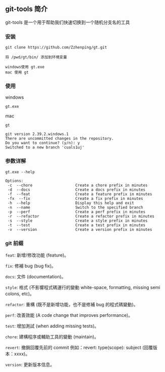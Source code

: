 ## git-tools 简介

git-tools 是一个用于帮助我们快速切换到一个随机分支名的工具

### 安装

```shell
git clone https://github.com/Zzhenping/gt.git

将 /pwd/gt/bin/ 添加到环境变量

windows使用 gt.exe
mac 使用 gt
```


### 使用

windows
```shell
gt.exe
```

mac
```shell
gt
```

```shell
git version 2.39.2.windows.1
There are uncommitted changes in the repository.
Do you want to continue? (y/n): y
Switched to a new branch 'cuals1uj'
```


### 参数详解

```shell
gt.exe --help
```

```shell
Options:
 -c  --chore                   Create a chore prefix in minutes
 -d  --docs                    Create a docs prefix in minutes
 -f  --feat                    Create a feature prefix in minutes
 -fx  --fix                    Create a fix prefix in minutes
 -h  --help                    Display this help and exit
 -n  --name                    Switch to the specified branch
 -p  --perf                    Create a perf prefix in minutes
 -r  --refactor                Create a refactor prefix in minutes
 -s  --style                   Create a style prefix in minutes
 -t  --test                    Create a test prefix in minutes
 -v  --version                 Create a version prefix in minutes 
```


### git 前缀
`feat`: 新增/修改功能 (feature)。

`fix`: 修補 bug (bug fix)。

`docs`: 文件 (documentation)。

`style`: 格式 (不影響程式碼運行的變動 white-space, formatting, missing semi colons, etc)。

`refactor`: 重構 (既不是新增功能，也不是修補 bug 的程式碼變動)。

`perf`: 改善效能 (A code change that improves performance)。

`test`: 增加測試 (when adding missing tests)。

`chore`: 建構程序或輔助工具的變動 (maintain)。

`revert`: 撤銷回覆先前的 commit 例如：revert: type(scope): subject (回覆版本：xxxx)。

`version`: 更新版本信息。
